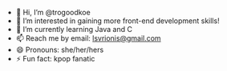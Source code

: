 - 👋 Hi, I’m @trogoodkoe
- 👀 I’m interested in gaining more front-end development skills!
- 🌱 I’m currently learning Java and C
- 📫 Reach me by email: lsvrionis@gmail.com
- 😄 Pronouns: she/her/hers
- ⚡ Fun fact: kpop fanatic 
